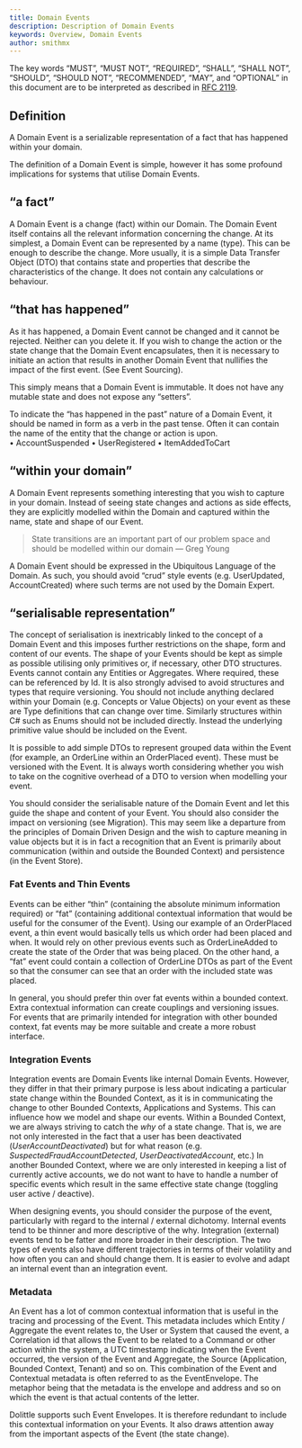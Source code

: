 ```yaml
---
title: Domain Events
description: Description of Domain Events
keywords: Overview, Domain Events
author: smithmx
---
```

The key words “MUST”, “MUST NOT”, “REQUIRED”, “SHALL”, “SHALL NOT”, “SHOULD”, “SHOULD NOT”,
“RECOMMENDED”, “MAY”, and “OPTIONAL” in this document are to be interpreted as described in
[RFC 2119](https://tools.ietf.org/html/rfc2119).

## Definition

A Domain Event is a serializable representation of a fact that has happened within your domain.

The definition of a Domain Event is simple, however it has some profound implications for systems that utilise Domain Events.

## “a fact”

A Domain Event is a change (fact) within our Domain.  The Domain Event itself contains all the relevant information concerning the change. At its simplest, a Domain Event can be represented by a name (type).  This can be enough to describe the change.  More usually, it is a simple Data Transfer Object (DTO) that contains state and properties that describe the characteristics of the change.  It does not contain any calculations or behaviour.

## “that has happened” 

As it has happened, a Domain Event cannot be changed and it cannot be rejected.  Neither can you delete it.  If you wish to change the action or the state change that the Domain Event encapsulates, then it is necessary to initiate an action that results in another Domain Event that nullifies the impact of the first event.  (See Event Sourcing).

This simply means that a Domain Event is immutable.  It does not have any mutable state and does not expose any “setters”.  

To indicate the “has happened in the past” nature of a Domain Event, it should be named in form as a verb in the past tense.  Often it can contain the name of the entity that the change or action is upon.  
	•	AccountSuspended
	•	UserRegistered
	•	ItemAddedToCart

## “within your domain”

A Domain Event represents something interesting that you wish to capture in your domain.  Instead of seeing state changes and actions as side effects, they are explicitly modelled within the Domain and captured within the name, state and shape of our Event.

> State transitions are an important part of our problem space and should be modelled within our domain — Greg Young

A Domain Event should be expressed in the Ubiquitous Language of the Domain.  As such, you should avoid “crud” style events (e.g. UserUpdated, AccountCreated) where such terms are not used by the Domain Expert.


## “serialisable representation”

The concept of serialisation is inextricably linked to the concept of a Domain Event and this imposes further restrictions on the shape, form and content of our events.  The shape of your Events should be kept as simple as possible utilising only primitives or, if necessary, other DTO structures.  Events cannot contain any Entities or Aggregates.  Where required, these can be referenced by Id.  It is also strongly advised to avoid structures and types that require versioning.  You should not include anything declared within your Domain (e.g. Concepts or Value Objects) on your event as these are Type definitions that can change over time.  Similarly structures within C# such as Enums should not be included directly.  Instead the underlying primitive value should be included on the Event.  

It is possible to add simple DTOs to represent grouped data within the Event (for example, an OrderLine within an OrderPlaced event).  These must be versioned with the Event.  It is always worth considering whether you wish to take on the cognitive overhead of a DTO to version when modelling your event.

You should consider the serialisable nature of the Domain Event and let this guide the shape and content of your Event.  You should also consider the impact on versioning (see Migration).  This may seem like a departure from the principles of Domain Driven Design and the wish to capture meaning in value objects but it is in fact a recognition that an Event is primarily about communication (within and outside the Bounded Context) and persistence (in the Event Store).


### Fat Events and Thin Events

Events can be either “thin” (containing the absolute minimum information required) or “fat” (containing additional contextual information that would be useful for the consumer of the Event).  Using our example of an OrderPlaced event, a thin event would basically tells us which order had been placed and when.  It would rely on other previous events such as OrderLineAdded to create the state of the Order that was being placed.  On the other hand, a “fat” event could contain a collection of OrderLine DTOs as part of the Event so that the consumer can see that an order with the included state was placed.

In general, you should prefer thin over fat events within a bounded context.  Extra contextual information can create couplings and versioning issues.  For events that are primarily intended for integration with other bounded context, fat events may be more suitable and create a more robust interface.

### Integration Events

Integration events are Domain Events like internal Domain Events.  However, they differ in that their primary purpose is less about indicating a particular state change within the Bounded Context, as it is in communicating the change to other Bounded Contexts, Applications and Systems.  This can influence how we model and shape our events.  Within a Bounded Context, we are always striving to catch the *why* of a state change. That is, we are not only interested in the fact that a user has been deactivated (*UserAccountDeactivated*) but for what reason (e.g. *SuspectedFraudAccountDetected*, *UserDeactivatedAccount*, etc.)  In another Bounded Context, where we are only interested in keeping a list of currently active accounts, we do not want to have to handle a number of specific events which result in the same effective state change (toggling user active / deactive).

When designing events, you should consider the purpose of the event, particularly with regard to the internal / external dichotomy.  Internal events tend to be thinner and more descriptive of the why.  Integration (external) events tend to be fatter and more broader in their description. The two types of events also have different trajectories in terms of their volatility and how often you can and should change them.  It is easier to evolve and adapt an internal event than an integration event.

### Metadata

An Event has a lot of common contextual information that is useful in the tracing and processing of the Event.  This metadata includes which Entity / Aggregate the event relates to, the User or System that caused the event, a Correlation id that allows the Event to be related to a Command or other action within the system, a UTC timestamp indicating when the Event occurred, the version of the Event and Aggregate, the Source (Application, Bounded Context, Tenant) and so on.  This combination of the Event and Contextual metadata is often referred to as the EventEnvelope.  The metaphor being that the metadata is the envelope and address and so on which the event is that actual contents of the letter.

Dolittle supports such Event Envelopes.  It is therefore redundant to include this contextual information on your Events.  It also draws attention away from the important aspects of the Event (the state change).




